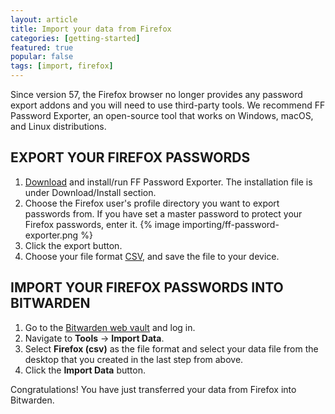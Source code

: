 ```yaml
---
layout: article
title: Import your data from Firefox
categories: [getting-started]
featured: true
popular: false
tags: [import, firefox]
---
```


Since version 57, the Firefox browser no longer provides any password export addons and you will need to use third-party tools. We recommend FF Password Exporter, an open-source tool that works on Windows, macOS, and Linux distributions.

## EXPORT YOUR FIREFOX PASSWORDS

1. [Download][link-ffexporter] and install/run FF Password Exporter. The installation file is under Download/Install section.
2. Choose the Firefox user's profile directory you want to export passwords from.
If you have set a master password to protect your Firefox passwords, enter it.
{% image importing/ff-password-exporter.png %}
3. Click the export button.
4. Choose your file format [CSV][csv], and save the file to your device.

## IMPORT YOUR FIREFOX PASSWORDS INTO BITWARDEN

1. Go to the [Bitwarden web vault][bitwarden-vault] and log in.
2. Navigate to **Tools** &rarr; **Import Data**.
3. Select **Firefox (csv)** as the file format and select your data file from the desktop that you created in the last step from above.
4. Click the **Import Data** button.

Congratulations! You have just transferred your data from Firefox into Bitwarden.

[bitwarden-vault]: https://vault.bitwarden.com
[link-ffexporter]: https://github.com/kspearrin/ff-password-exporter
[csv]: https://en.wikipedia.org/wiki/Comma-separated_values